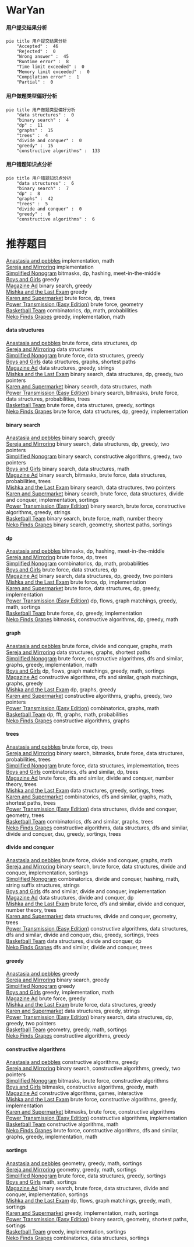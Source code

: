 # WarYan
<!-- tabs:start -->
#### **用户提交结果分析**

```mermaid
pie title 用户提交结果分析
    "Accepted" :  46
    "Rejected" :  0
    "Wrong answer" :  45
    "Runtime error" :  8
    "Time limit exceeded" :  0
    "Memory limit exceeded" :  0
    "Compilation error" :  1
    "Partial" :  0
```
#### **用户做题类型偏好分析**

```mermaid
pie title 用户做题类型偏好分析
    "data structures" :  0
    "binary search" :  4
    "dp" :  11
    "graphs" :  15
    "trees" :  4
    "divide and conquer" :  0
    "greedy" :  15
    "constructive algorithms" :  133
```
#### **用户错题知识点分析**

```mermaid
pie title 用户错题知识点分析
    "data structures" :  6
    "binary search" :  7
    "dp" :  8
    "graphs" :  42
    "trees" :  5
    "divide and conquer" :  0
    "greedy" :  6
    "constructive algorithms" :  6
```
<!-- tabs:end -->
# 推荐题目
[Anastasia and pebbles](http://codeforces.com/problemset/problem/789/A)		implementation,
                        math		  
[Sereja and Mirroring](http://codeforces.com/problemset/problem/426/B)		implementation		  
[Simplified Nonogram](http://codeforces.com/problemset/problem/534/F)		bitmasks,
                        dp,
                        hashing,
                        meet-in-the-middle		  
[Boys and Girls](http://codeforces.com/problemset/problem/253/A)		greedy		  
[Magazine Ad](http://codeforces.com/problemset/problem/803/D)		binary search,
                        greedy		  
[Mishka and the Last Exam](http://codeforces.com/problemset/problem/1093/C)		greedy		  
[Karen and Supermarket](https://codeforces.com/contest/816/problem/E)		brute force,
                        dp,
                        trees		  
[Power Transmission (Easy Edition)](http://codeforces.com/problemset/problem/1163/C1)		brute force,
                        geometry		  
[Basketball Team](http://codeforces.com/problemset/problem/107/B)		combinatorics,
                        dp,
                        math,
                        probabilities		  
[Neko Finds Grapes](http://codeforces.com/problemset/problem/1152/A)		greedy,
                        implementation,
                        math		  
<!-- tabs:start -->
#### **data structures**
[Anastasia and pebbles](http://codeforces.com/problemset/problem/797/E)		brute force,
                        data structures,
                        dp		  
[Sereja and Mirroring](http://codeforces.com/problemset/problem/515/E)		data structures		  
[Simplified Nonogram](http://codeforces.com/problemset/problem/446/B)		brute force,
                        data structures,
                        greedy		  
[Boys and Girls](http://codeforces.com/problemset/problem/757/F)		data structures,
                        graphs,
                        shortest paths		  
[Magazine Ad](http://codeforces.com/problemset/problem/1430/E)		data structures,
                        greedy,
                        strings		  
[Mishka and the Last Exam](http://codeforces.com/problemset/problem/1492/C)		binary search,
                        data structures,
                        dp,
                        greedy,
                        two pointers		  
[Karen and Supermarket](http://codeforces.com/problemset/problem/1490/G)		binary search,
                        data structures,
                        math		  
[Power Transmission (Easy Edition)](http://codeforces.com/problemset/problem/1479/D)		binary search,
                        bitmasks,
                        brute force,
                        data structures,
                        probabilities,
                        trees		  
[Basketball Team](http://codeforces.com/problemset/problem/1497/A)		brute force,
                        data structures,
                        greedy,
                        sortings		  
[Neko Finds Grapes](http://codeforces.com/problemset/problem/1491/C)		brute force,
                        data structures,
                        dp,
                        greedy,
                        implementation		  
#### **binary search**
[Anastasia and pebbles](http://codeforces.com/problemset/problem/803/D)		binary search,
                        greedy		  
[Sereja and Mirroring](http://codeforces.com/problemset/problem/1492/C)		binary search,
                        data structures,
                        dp,
                        greedy,
                        two pointers		  
[Simplified Nonogram](http://codeforces.com/problemset/problem/1463/D)		binary search,
                        constructive algorithms,
                        greedy,
                        two pointers		  
[Boys and Girls](http://codeforces.com/problemset/problem/1490/G)		binary search,
                        data structures,
                        math		  
[Magazine Ad](http://codeforces.com/problemset/problem/1479/D)		binary search,
                        bitmasks,
                        brute force,
                        data structures,
                        probabilities,
                        trees		  
[Mishka and the Last Exam](http://codeforces.com/problemset/problem/1436/E)		binary search,
                        data structures,
                        two pointers		  
[Karen and Supermarket](http://codeforces.com/problemset/problem/1461/D)		binary search,
                        brute force,
                        data structures,
                        divide and conquer,
                        implementation,
                        sortings		  
[Power Transmission (Easy Edition)](http://codeforces.com/problemset/problem/1493/C)		binary search,
                        brute force,
                        constructive algorithms,
                        greedy,
                        strings		  
[Basketball Team](http://codeforces.com/problemset/problem/1487/D)		binary search,
                        brute force,
                        math,
                        number theory		  
[Neko Finds Grapes](http://codeforces.com/problemset/problem/1486/B)		binary search,
                        geometry,
                        shortest paths,
                        sortings		  
#### **dp**
[Anastasia and pebbles](http://codeforces.com/problemset/problem/534/F)		bitmasks,
                        dp,
                        hashing,
                        meet-in-the-middle		  
[Sereja and Mirroring](https://codeforces.com/contest/816/problem/E)		brute force,
                        dp,
                        trees		  
[Simplified Nonogram](http://codeforces.com/problemset/problem/107/B)		combinatorics,
                        dp,
                        math,
                        probabilities		  
[Boys and Girls](http://codeforces.com/problemset/problem/797/E)		brute force,
                        data structures,
                        dp		  
[Magazine Ad](http://codeforces.com/problemset/problem/1492/C)		binary search,
                        data structures,
                        dp,
                        greedy,
                        two pointers		  
[Mishka and the Last Exam](https://codeforces.com/contest/1457/problem/C)		brute force,
                        dp,
                        implementation		  
[Karen and Supermarket](http://codeforces.com/problemset/problem/1491/C)		brute force,
                        data structures,
                        dp,
                        greedy,
                        implementation		  
[Power Transmission (Easy Edition)](http://codeforces.com/problemset/problem/1437/C)		dp,
                        flows,
                        graph matchings,
                        greedy,
                        math,
                        sortings		  
[Basketball Team](http://codeforces.com/problemset/problem/1499/B)		brute force,
                        dp,
                        greedy,
                        implementation		  
[Neko Finds Grapes](http://codeforces.com/problemset/problem/1491/D)		bitmasks,
                        constructive algorithms,
                        dp,
                        greedy,
                        math		  
#### **graph**
[Anastasia and pebbles](http://codeforces.com/problemset/problem/1268/D)		brute force,
                        divide and conquer,
                        graphs,
                        math		  
[Sereja and Mirroring](http://codeforces.com/problemset/problem/757/F)		data structures,
                        graphs,
                        shortest paths		  
[Simplified Nonogram](http://codeforces.com/problemset/problem/1487/C)		brute force,
                        constructive algorithms,
                        dfs and similar,
                        graphs,
                        greedy,
                        implementation,
                        math		  
[Boys and Girls](http://codeforces.com/problemset/problem/1437/C)		dp,
                        flows,
                        graph matchings,
                        greedy,
                        math,
                        sortings		  
[Magazine Ad](http://codeforces.com/problemset/problem/1470/D)		constructive algorithms,
                        dfs and similar,
                        graph matchings,
                        graphs,
                        greedy		  
[Mishka and the Last Exam](http://codeforces.com/problemset/problem/1476/C)		dp,
                        graphs,
                        greedy		  
[Karen and Supermarket](http://codeforces.com/problemset/problem/1304/D)		constructive algorithms,
                        graphs,
                        greedy,
                        two pointers		  
[Power Transmission (Easy Edition)](http://codeforces.com/problemset/problem/1475/C)		combinatorics,
                        graphs,
                        math		  
[Basketball Team](http://codeforces.com/problemset/problem/553/E)		dp,
                        fft,
                        graphs,
                        math,
                        probabilities		  
[Neko Finds Grapes](http://codeforces.com/problemset/problem/1495/C)		constructive algorithms,
                        graphs		  
#### **trees**
[Anastasia and pebbles](https://codeforces.com/contest/816/problem/E)		brute force,
                        dp,
                        trees		  
[Sereja and Mirroring](http://codeforces.com/problemset/problem/1479/D)		binary search,
                        bitmasks,
                        brute force,
                        data structures,
                        probabilities,
                        trees		  
[Simplified Nonogram](http://codeforces.com/problemset/problem/1511/C)		brute force,
                        data structures,
                        implementation,
                        trees		  
[Boys and Girls](http://codeforces.com/problemset/problem/1499/F)		combinatorics,
                        dfs and similar,
                        dp,
                        trees		  
[Magazine Ad](http://codeforces.com/problemset/problem/1491/E)		brute force,
                        dfs and similar,
                        divide and conquer,
                        number theory,
                        trees		  
[Mishka and the Last Exam](http://codeforces.com/problemset/problem/1466/D)		data structures,
                        greedy,
                        sortings,
                        trees		  
[Karen and Supermarket](http://codeforces.com/problemset/problem/1495/D)		combinatorics,
                        dfs and similar,
                        graphs,
                        math,
                        shortest paths,
                        trees		  
[Power Transmission (Easy Edition)](http://codeforces.com/problemset/problem/1303/G)		data structures,
                        divide and conquer,
                        geometry,
                        trees		  
[Basketball Team](http://codeforces.com/problemset/problem/1454/E)		combinatorics,
                        dfs and similar,
                        graphs,
                        trees		  
[Neko Finds Grapes](http://codeforces.com/problemset/problem/1494/D)		constructive algorithms,
                        data structures,
                        dfs and similar,
                        divide and conquer,
                        dsu,
                        greedy,
                        sortings,
                        trees		  
#### **divide and conquer**
[Anastasia and pebbles](http://codeforces.com/problemset/problem/1268/D)		brute force,
                        divide and conquer,
                        graphs,
                        math		  
[Sereja and Mirroring](http://codeforces.com/problemset/problem/1461/D)		binary search,
                        brute force,
                        data structures,
                        divide and conquer,
                        implementation,
                        sortings		  
[Simplified Nonogram](http://codeforces.com/problemset/problem/1466/G)		combinatorics,
                        divide and conquer,
                        hashing,
                        math,
                        string suffix structures,
                        strings		  
[Boys and Girls](http://codeforces.com/problemset/problem/1490/D)		dfs and similar,
                        divide and conquer,
                        implementation		  
[Magazine Ad](https://codeforces.com/contest/1483/problem/C)		data structures,
                        divide and conquer,
                        dp		  
[Mishka and the Last Exam](http://codeforces.com/problemset/problem/1491/E)		brute force,
                        dfs and similar,
                        divide and conquer,
                        number theory,
                        trees		  
[Karen and Supermarket](http://codeforces.com/problemset/problem/1303/G)		data structures,
                        divide and conquer,
                        geometry,
                        trees		  
[Power Transmission (Easy Edition)](http://codeforces.com/problemset/problem/1494/D)		constructive algorithms,
                        data structures,
                        dfs and similar,
                        divide and conquer,
                        dsu,
                        greedy,
                        sortings,
                        trees		  
[Basketball Team](http://codeforces.com/problemset/problem/1482/E)		data structures,
                        divide and conquer,
                        dp		  
[Neko Finds Grapes](http://codeforces.com/problemset/problem/566/C)		dfs and similar,
                        divide and conquer,
                        trees		  
#### **greedy**
[Anastasia and pebbles](http://codeforces.com/problemset/problem/253/A)		greedy		  
[Sereja and Mirroring](http://codeforces.com/problemset/problem/803/D)		binary search,
                        greedy		  
[Simplified Nonogram](http://codeforces.com/problemset/problem/1093/C)		greedy		  
[Boys and Girls](http://codeforces.com/problemset/problem/1152/A)		greedy,
                        implementation,
                        math		  
[Magazine Ad](http://codeforces.com/problemset/problem/320/A)		brute force,
                        greedy		  
[Mishka and the Last Exam](http://codeforces.com/problemset/problem/446/B)		brute force,
                        data structures,
                        greedy		  
[Karen and Supermarket](http://codeforces.com/problemset/problem/1430/E)		data structures,
                        greedy,
                        strings		  
[Power Transmission (Easy Edition)](http://codeforces.com/problemset/problem/1492/C)		binary search,
                        data structures,
                        dp,
                        greedy,
                        two pointers		  
[Basketball Team](https://codeforces.com/contest/1496/problem/C)		geometry,
                        greedy,
                        math,
                        sortings		  
[Neko Finds Grapes](http://codeforces.com/problemset/problem/1493/A)		constructive algorithms,
                        greedy		  
#### **constructive algorithms**
[Anastasia and pebbles](http://codeforces.com/problemset/problem/1493/A)		constructive algorithms,
                        greedy		  
[Sereja and Mirroring](http://codeforces.com/problemset/problem/1463/D)		binary search,
                        constructive algorithms,
                        greedy,
                        two pointers		  
[Simplified Nonogram](https://codeforces.com/contest/1456/problem/B)		bitmasks,
                        brute force,
                        constructive algorithms		  
[Boys and Girls](http://codeforces.com/problemset/problem/1492/D)		bitmasks,
                        constructive algorithms,
                        greedy,
                        math		  
[Magazine Ad](https://codeforces.com/contest/1504/problem/D)		constructive algorithms,
                        games,
                        interactive		  
[Mishka and the Last Exam](https://codeforces.com/contest/1483/problem/A)		brute force,
                        constructive algorithms,
                        greedy,
                        implementation		  
[Karen and Supermarket](https://codeforces.com/contest/1457/problem/D)		bitmasks,
                        brute force,
                        constructive algorithms		  
[Power Transmission (Easy Edition)](http://codeforces.com/problemset/problem/1513/A)		constructive algorithms,
                        implementation		  
[Basketball Team](http://codeforces.com/problemset/problem/1473/C)		constructive algorithms,
                        math		  
[Neko Finds Grapes](http://codeforces.com/problemset/problem/1487/C)		brute force,
                        constructive algorithms,
                        dfs and similar,
                        graphs,
                        greedy,
                        implementation,
                        math		  
#### **sortings**
[Anastasia and pebbles](https://codeforces.com/contest/1496/problem/C)		geometry,
                        greedy,
                        math,
                        sortings		  
[Sereja and Mirroring](http://codeforces.com/problemset/problem/1495/A)		geometry,
                        greedy,
                        math,
                        sortings		  
[Simplified Nonogram](http://codeforces.com/problemset/problem/1497/A)		brute force,
                        data structures,
                        greedy,
                        sortings		  
[Boys and Girls](http://codeforces.com/problemset/problem/1427/A)		math,
                        sortings		  
[Magazine Ad](http://codeforces.com/problemset/problem/1461/D)		binary search,
                        brute force,
                        data structures,
                        divide and conquer,
                        implementation,
                        sortings		  
[Mishka and the Last Exam](http://codeforces.com/problemset/problem/1437/C)		dp,
                        flows,
                        graph matchings,
                        greedy,
                        math,
                        sortings		  
[Karen and Supermarket](http://codeforces.com/problemset/problem/1473/A)		greedy,
                        implementation,
                        math,
                        sortings		  
[Power Transmission (Easy Edition)](http://codeforces.com/problemset/problem/1486/B)		binary search,
                        geometry,
                        shortest paths,
                        sortings		  
[Basketball Team](http://codeforces.com/problemset/problem/1480/B)		greedy,
                        implementation,
                        sortings		  
[Neko Finds Grapes](http://codeforces.com/problemset/problem/1420/D)		combinatorics,
                        data structures,
                        sortings		  
<!-- tabs:end -->
